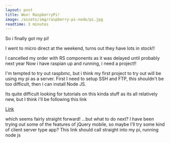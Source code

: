```yaml
---
layout: post
title: Woo! RaspberryPi!
image: /assets/img/raspberry-pi-node/pi.jpg
readtime: 3 minutes
---
```


So i finally got my pi! 

I went to micro direct at the weekend, turns out they have lots in stock!! 

I cancelled my order with RS components as it was delayed until probably next year Now i have raspian up and running, i need a project!!

I'm tempted to try out raspbmc, but i think my first project to try out will be using my pi as a server. First I need to setup SSH and FTP, this shouldn't be too difficult, then i can install Node JS. 

Its quite difficult looking for tutorials on this kinda stuff as its all relatively new, but I think i'll be following this link

[Link](http://www.raspberrypi.org/phpBB3/viewtopic.php?f=34&t=18775)

 which seems fairly straight forward! ...but what to do next? I have been trying out some of the features of jQuery mobile, so maybe I'll try some kind of client server type app? This link should call straight into my pi, running node js